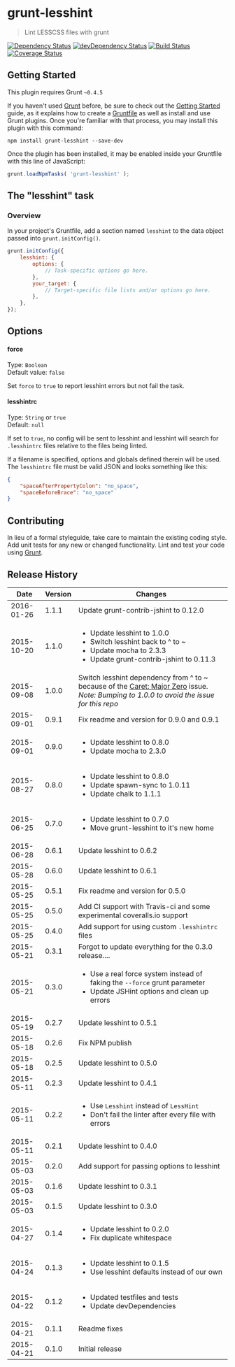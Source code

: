 # grunt-lesshint

> Lint LESSCSS files with grunt

[![Dependency Status](https://david-dm.org/lesshint/grunt-lesshint.svg?theme=shields.io&style=flat)](https://david-dm.org/lesshint/grunt-lesshint)
[![devDependency Status](https://david-dm.org/lesshint/grunt-lesshint/dev-status.svg?theme=shields.io&style=flat)](https://david-dm.org/lesshint/grunt-lesshint#info=devDependencies)
[![Build Status](https://travis-ci.org/lesshint/grunt-lesshint.svg)](https://travis-ci.org/lesshint/grunt-lesshint)
[![Coverage Status](https://coveralls.io/repos/lesshint/grunt-lesshint/badge.svg)](https://coveralls.io/r/lesshint/grunt-lesshint)

## Getting Started
This plugin requires Grunt `~0.4.5`

If you haven't used [Grunt](http://gruntjs.com/) before, be sure to check out the [Getting Started](http://gruntjs.com/getting-started) guide, as it explains how to create a [Gruntfile](http://gruntjs.com/sample-gruntfile) as well as install and use Grunt plugins. Once you're familiar with that process, you may install this plugin with this command:

```shell
npm install grunt-lesshint --save-dev
```

Once the plugin has been installed, it may be enabled inside your Gruntfile with this line of JavaScript:

```js
grunt.loadNpmTasks( 'grunt-lesshint' );
```

## The "lesshint" task

### Overview
In your project's Gruntfile, add a section named `lesshint` to the data object passed into `grunt.initConfig()`.


```js
grunt.initConfig({
    lesshint: {
        options: {
            // Task-specific options go here.
        },
        your_target: {
            // Target-specific file lists and/or options go here.
        },
    },
});
```
## Options

#### force
Type: `Boolean`  
Default value: `false`

Set `force` to `true` to report lesshint errors but not fail the task.

#### lesshintrc

Type: `String` or `true`  
Default: `null`

If set to `true`, no config will be sent to lesshint and lesshint will search for `.lesshintrc` files relative to the files being linted.

If a filename is specified, options and globals defined therein will be used. The `lesshintrc` file must be valid JSON and looks something like this:

```json
{
    "spaceAfterPropertyColon": "no_space",
    "spaceBeforeBrace": "no_space"
}
```

## Contributing
In lieu of a formal styleguide, take care to maintain the existing coding style. Add unit tests for any new or changed functionality. Lint and test your code using [Grunt](http://gruntjs.com/).

## Release History
|Date|Version|Changes|
|---|---|---|
|2016-01-26|1.1.1|Update grunt-contrib-jshint to 0.12.0|
|2015-10-20|1.1.0|<ul><li>Update lesshint to 1.0.0</li><li>Switch lesshint back to ^ to ~</li><li>Update mocha to 2.3.3</li><li>Update grunt-contrib-jshint to 0.11.3</li></ul>|
|2015-09-08|1.0.0|Switch lesshint dependency from ^ to ~ because of the [Caret: Major Zero](https://nodesource.com/blog/semver-tilde-and-caret) issue. *Note: Bumping to 1.0.0 to avoid the issue for this repo*|
|2015-09-01|0.9.1|Fix readme and version for 0.9.0 and 0.9.1|
|2015-09-01|0.9.0|<ul><li>Update lesshint to 0.8.0</li><li>Update mocha to 2.3.0</li></ul>|
|2015-08-27|0.8.0|<ul><li>Update lesshint to 0.8.0</li><li>Update spawn-sync to 1.0.11</li><li>Update chalk to 1.1.1</li></ul>|
|2015-06-25|0.7.0|<ul><li>Update lesshint to 0.7.0</li><li>Move grunt-lesshint to it's new home</li></ul>|
|2015-06-28|0.6.1|Update lesshint to 0.6.2|
|2015-05-28|0.6.0|Update lesshint to 0.6.1|
|2015-05-25|0.5.1|Fix readme and version for 0.5.0|
|2015-05-25|0.5.0|Add CI support with Travis-ci and some experimental coveralls.io support|
|2015-05-25|0.4.0|Add support for using custom ```.lesshintrc``` files|
|2015-05-21|0.3.1|Forgot to update everything for the 0.3.0 release....|
|2015-05-21|0.3.0|<ul><li>Use a real force system instead of faking the <code>--force</code> grunt parameter</li><li>Update JSHint options and clean up errors</li></ul>|
|2015-05-19|0.2.7|Update lesshint to 0.5.1|
|2015-05-18|0.2.6|Fix NPM publish|
|2015-05-18|0.2.5|Update lesshint to 0.5.0|
|2015-05-11|0.2.3|Update lesshint to 0.4.1|
|2015-05-11|0.2.2|<ul><li>Use <code>Lesshint</code> instead of <code>LessHint</code></li><li>Don't fail the linter after every file with errors</li></ul>|
|2015-05-11|0.2.1|Update lesshint to 0.4.0|
|2015-05-03|0.2.0|Add support for passing options to lesshint|
|2015-05-03|0.1.6|Update lesshint to 0.3.1|
|2015-05-03|0.1.5|Update lesshint to 0.3.0|
|2015-04-27|0.1.4|<ul><li>Update lesshint to 0.2.0</li><li>Fix duplicate whitespace</li></ul>|
|2015-04-24|0.1.3|<ul><li>Update lesshint to 0.1.5</li><li>Use lesshint defaults instead of our own</li></ul>|
|2015-04-22|0.1.2|<ul><li>Updated testfiles and tests</li><li>Update devDependencies</li></ul>|
|2015-04-21|0.1.1|Readme fixes|
|2015-04-21|0.1.0|Initial release|
